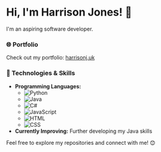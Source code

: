 # Hi, I'm Harrison Jones! 👋

I'm an aspiring software developer.

### 🌐 Portfolio

Check out my portfolio: [harrisonj.uk](https://www.harrisonj.uk)

### 🚀 Technologies & Skills

- **Programming Languages:**
  - ![Python](https://img.shields.io/badge/Python-3776AB?style=for-the-badge&logo=python&logoColor=white)
  - ![Java](https://img.shields.io/badge/Java-007396?style=for-the-badge&logo=java&logoColor=white)
  - ![C#](https://img.shields.io/badge/C%23-239120?style=for-the-badge&logo=csharp&logoColor=white)
  - ![JavaScript](https://img.shields.io/badge/JavaScript-F7DF1E?style=for-the-badge&logo=javascript&logoColor=black)
  - ![HTML](https://img.shields.io/badge/HTML5-E34F26?style=for-the-badge&logo=html5&logoColor=white)
  - ![CSS](https://img.shields.io/badge/CSS3-1572B6?style=for-the-badge&logo=css3&logoColor=white)
- **Currently Improving:** Further developing my Java skills

Feel free to explore my repositories and connect with me! 😊

